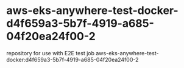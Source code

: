 # aws-eks-anywhere-test-docker-d4f659a3-5b7f-4919-a685-04f20ea24f00-2
repository for use with E2E test job aws-eks-anywhere-test-docker:d4f659a3-5b7f-4919-a685-04f20ea24f00-2
